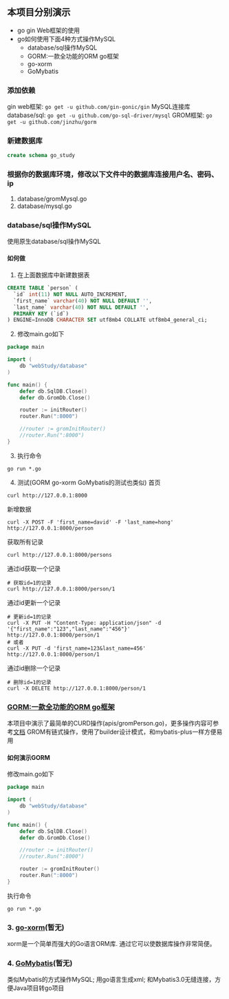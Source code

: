 ## 本项目分别演示
* go gin Web框架的使用
* go如何使用下面4种方式操作MySQL
    - database/sql操作MySQL
    - GORM:一款全功能的ORM go框架
    - go-xorm
    - GoMybatis
    
### 添加依赖
gin web框架: ```go get -u github.com/gin-gonic/gin```
MySQL连接库 database/sql: ```go get -u github.com/go-sql-driver/mysql```
GROM框架: ```go get -u github.com/jinzhu/gorm```

### 新建数据库
```sql
create schema go_study
```

### 根据你的数据库环境，修改以下文件中的数据库连接用户名、密码、ip
1. database/gromMysql.go
2. database/mysql.go

### database/sql操作MySQL
使用原生database/sql操作MySQL

#### 如何做
1. 在上面数据库中新建数据表
```sql
CREATE TABLE `person` (
  `id` int(11) NOT NULL AUTO_INCREMENT,
  `first_name` varchar(40) NOT NULL DEFAULT '',
  `last_name` varchar(40) NOT NULL DEFAULT '',
  PRIMARY KEY (`id`)
) ENGINE=InnoDB CHARACTER SET utf8mb4 COLLATE utf8mb4_general_ci;
```

2. 修改main.go如下
```go
package main

import (
	db "webStudy/database"
)

func main() {
	defer db.SqlDB.Close()
	defer db.GromDb.Close()

	router := initRouter()
	router.Run(":8000")

	//router := gromInitRouter()
	//router.Run(":8000")
}
```

3. 执行命令
```shell script
go run *.go
```

4. 测试(GORM go-xorm GoMybatis的测试也类似)
首页
```shell script
curl http://127.0.0.1:8000
```
新增数据
```shell script
curl -X POST -F 'first_name=david' -F 'last_name=hong' http://127.0.0.1:8000/person
```
获取所有记录
```shell script
curl http://127.0.0.1:8000/persons
```
通过id获取一个记录
```shell script
# 获取id=1的记录
curl http://127.0.0.1:8000/person/1
```
通过id更新一个记录
```shell script
# 更新id=1的记录
curl -X PUT -H "Content-Type: application/json" -d '{"first_name":"123","last_name":"456"}' http://127.0.0.1:8000/person/1
# 或者
curl -X PUT -d 'first_name=123&last_name=456' http://127.0.0.1:8000/person/1
```
通过id删除一个记录
```shell script
# 删除id=1的记录
curl -X DELETE http://127.0.0.1:8000/person/1
```

### [GORM:一款全功能的ORM go框架](https://github.com/jinzhu/gorm) 
本项目中演示了最简单的CURD操作(apis/gromPerson.go)，更多操作内容可参考[文档](https://gorm.io/zh_CN/docs/index.html)
GROM有链式操作，使用了builder设计模式，和mybatis-plus一样方便易用

#### 如何演示GORM
修改main.go如下
```go
package main

import (
	db "webStudy/database"
)

func main() {
	defer db.SqlDB.Close()
	defer db.GromDb.Close()

	//router := initRouter()
	//router.Run(":8000")

	router := gromInitRouter()
	router.Run(":8000")
}
```
执行命令
```shell script
go run *.go
```

### 3. [go-xorm](https://github.com/go-xorm/xorm)(暂无)
xorm是一个简单而强大的Go语言ORM库. 通过它可以使数据库操作非常简便。

### 4. [GoMybatis](https://github.com/zhuxiujia/GoMybatis)(暂无)
类似Mybatis的方式操作MySQL; 用go语言生成xml; 和Mybatis3.0无缝连接，方便Java项目转go项目